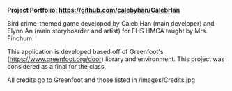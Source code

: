 **Project Portfolio: https://github.com/calebyhan/CalebHan** 

Bird crime-themed game developed by Caleb Han (main developer) and Elynn An (main storyboarder and artist) for FHS HMCA taught by Mrs. Finchum.

This application is developed based off of Greenfoot's (https://www.greenfoot.org/door) library and environment. This project was considered as a final for the class.

All credits go to Greenfoot and those listed in /images/Credits.jpg
